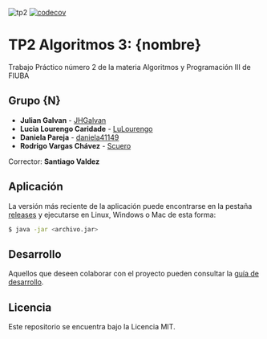 ![tp2](https://github.com/daniela41149/algo3_tp2/actions/workflows/build.yml/badge.svg) [![codecov](https://codecov.io/gh/daniela41149/algo3_tp2/branch/master/graph/badge.svg)](https://codecov.io/daniela41149/algo3_tp2)

# TP2 Algoritmos 3: {nombre} 

Trabajo Práctico número 2 de la materia Algoritmos y Programación III de FIUBA

## Grupo {N}

* **Julian Galvan** - [JHGalvan](https://github.com/JHGalvan)
* **Lucia Lourengo Caridade** - [LuLourengo](https://github.com/LuLourengo)
* **Daniela Pareja** - [daniela41149](https://github.com/daniela41149)
* **Rodrigo Vargas Chávez** - [Scuero](https://github.com/Scuero)

Corrector: **Santiago Valdez**

## Aplicación

La versión más reciente de la aplicación puede encontrarse en la pestaña [releases](https://github.com/daniela41149/algo3_tp2/releases/latest) y ejecutarse en Linux, Windows o Mac de esta forma:

```bash
$ java -jar <archivo.jar>
```

## Desarrollo

Aquellos que deseen colaborar con el proyecto pueden consultar la [guía de desarrollo](./docs/Desarrollo.md).

## Licencia

Este repositorio se encuentra bajo la Licencia MIT.


